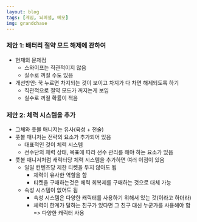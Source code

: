 ```yaml
---
layout: blog
tags: [게임, 뇌피셜, 메모]
img: grandchase
---
```

### 제안 1: 배터리 절약 모드 해제에 관하여
- 현재의 문제점
	- 스와이프는 직관적이지 않음
	- 실수로 꺼질 수도 있음
- 개선방안: 꾹 누르면 차지되는 것이 보이고 차지가 다 차면 해제되도록 하기
	- 직관적으로 절약 모드가 꺼지는게 보임
	- 실수로 꺼질 확률이 적음

### 제안 2: 체력 시스템을 추가
- 그체와 풋볼 매니저는 유사(육성 + 전술)
- 풋볼 매니저는 전략의 요소가 추가되어 있음
	- 대표적인 것이 체력 시스템
	- 선수단의 체력 상태, 목표에 따라 선수 관리를 해야 하는 요소가 있음
- 풋볼 매니저처럼 캐릭터당 체력 시스템을 추가하면 여러 이점이 있음
	- 일일 컨텐츠당 제한 티켓을 두지 않아도 됨
		- 체력이 유사한 역할을 함
		- 티켓을 구매하는것은 체력 회복제를 구매하는 것으로 대체 가능
	- 속성 시스템이 없어도 됨
		- 속성 시스템은 다양한 캐릭터를 사용하기 위해서 있는 것(이라고 하더라)
		- 체력이 한계가 달하는 친구가 있다면 그 친구 대신 누군가를 사용해야 함 => 다양한 캐릭터 사용